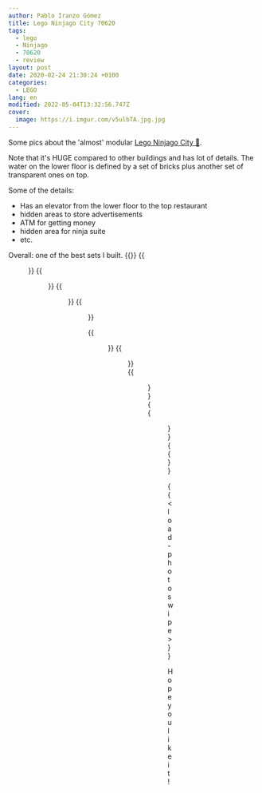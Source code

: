 ```yaml
---
author: Pablo Iranzo Gómez
title: Lego Ninjago City 70620
tags:
  - lego
  - Ninjago
  - 70620
  - review
layout: post
date: 2020-02-24 21:30:24 +0100
categories:
  - LEGO
lang: en
modified: 2022-05-04T13:32:56.747Z
cover:
  image: https://i.imgur.com/v5ulbTA.jpg.jpg
---
```


Some pics about the 'almost' modular [Lego Ninjago City 🛒](https://www.amazon.es/dp/B074XCNQSY?tag=redken-21).

Note that it's HUGE compared to other buildings and has lot of details. The water on the lower floor is defined by a set of bricks plus another set of transparent ones on top.

Some of the details:

- Has an elevator from the lower floor to the top restaurant
- hidden areas to store advertisements
- ATM for getting money
- hidden area for ninja suite
- etc.

Overall: one of the best sets I built.
{{<gallery>}}
{{<figure src="https://i.imgur.com/v5ulbTAt.jpg" link="https://i.imgur.com/v5ulbTA.jpg.jpg" alt="Ninjago city bridge" >}}
{{<figure src="https://i.imgur.com/abpvOekt.jpg" link="https://i.imgur.com/abpvOek.jpg.jpg" alt="Lower floor" >}}
{{<figure src="https://i.imgur.com/nP9tgZMt.jpg" link="https://i.imgur.com/nP9tgZM.jpg.jpg" alt="Dock area" >}}
{{<figure src="https://i.imgur.com/DqvUYTAt.jpg" link="https://i.imgur.com/DqvUYTA.jpg.jpg" alt="1st floor aerial view" >}}

{{<figure src="https://i.imgur.com/zA0iozMt.jpg" link="https://i.imgur.com/zA0iozM.jpg.jpg" alt="lower floor aerial view" >}}
{{<figure src="https://i.imgur.com/pjODgY9t.jpg" link="https://i.imgur.com/pjODgY9.jpg.jpg" alt="1st floor details" >}}
{{<figure src="https://i.imgur.com/VIcgZNat.jpg" link="https://i.imgur.com/VIcgZNa.jpg.jpg" alt="Minifigure with diamond" >}}
{{<figure src="https://i.imgur.com/M4dTBYut.jpg" link="https://i.imgur.com/M4dTBYu.jpg.jpg" alt="Docks view with robot" >}}
{{</gallery>}}

{{< load-photoswipe >}}

Hope you like it!
